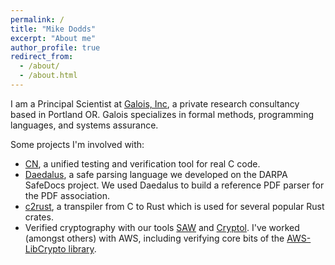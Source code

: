 ```yaml
---
permalink: /
title: "Mike Dodds"
excerpt: "About me"
author_profile: true
redirect_from: 
  - /about/
  - /about.html
---
```


I am a Principal Scientist at [Galois, Inc](https://galois.com), a private research consultancy based in Portland OR. Galois specializes in formal methods, programming languages, and systems assurance. 

Some projects I'm involved with: 

* [CN](https://rems-project.github.io/cn-tutorial/), a unified testing and verification tool for real C code. 
* [Daedalus](https://galoisinc.github.io/daedalus/), a safe parsing language we developed on the DARPA SafeDocs project. We used Daedalus to build a reference PDF parser for the PDF association. 
* [c2rust](https://c2rust.com), a transpiler from C to Rust which is used for several popular Rust crates. 
* Verified cryptography with our tools [SAW](https://saw.galois.com) and [Cryptol](https://cryptol.net). I've worked (amongst others) with AWS, including verifying core bits of the [AWS-LibCrypto library](https://github.com/awslabs/aws-lc-verification). 
